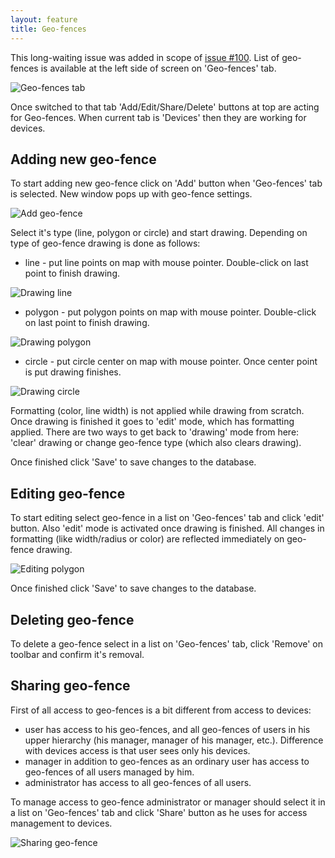 ```yaml
---
layout: feature
title: Geo-fences
---
```


This long-waiting issue was added in scope of [issue #100](https://github.com/vitalidze/traccar-web/issues/100). List of geo-fences is available at the left side of screen on 'Geo-fences' tab.

![Geo-fences tab](http://i59.tinypic.com/kdmp34.png)

Once switched to that tab 'Add/Edit/Share/Delete' buttons at top are acting for Geo-fences. When current tab is 'Devices' then they are working for devices.

Adding new geo-fence
--------------------

To start adding new geo-fence click on 'Add' button when 'Geo-fences' tab is selected. New window pops up with geo-fence settings.

![Add geo-fence](http://i62.tinypic.com/34iqsdk.png)

Select it's type (line, polygon or circle) and start drawing. Depending on type of geo-fence drawing is done as follows:

* line - put line points on map with mouse pointer. Double-click on last point to finish drawing.

![Drawing line](http://i60.tinypic.com/bj62wp.png)

* polygon - put polygon points on map with mouse pointer. Double-click on last point to finish drawing.

![Drawing polygon](http://i58.tinypic.com/t5hpae.png)

* circle - put circle center on map with mouse pointer. Once center point is put drawing finishes.

![Drawing circle](http://i62.tinypic.com/24dpkyt.png)

Formatting (color, line width) is not applied while drawing from scratch. Once drawing is finished it goes to 'edit' mode, which has formatting applied. There are two ways to get back to 'drawing' mode from here: 'clear' drawing or change geo-fence type (which also clears drawing).

Once finished click 'Save' to save changes to the database.

Editing geo-fence
-----------------

To start editing select geo-fence in a list on 'Geo-fences' tab and click 'edit' button. Also 'edit' mode is activated once drawing is finished. All changes in formatting (like width/radius or color) are reflected immediately on geo-fence drawing.

![Editing polygon](http://i57.tinypic.com/35ic3rl.png)

Once finished click 'Save' to save changes to the database.

Deleting geo-fence
------------------

To delete a geo-fence select in a list on 'Geo-fences' tab, click 'Remove' on toolbar and confirm it's removal.

Sharing geo-fence
-----------------

First of all access to geo-fences is a bit different from access to devices:

* user has access to his geo-fences, and all geo-fences of users in his upper hierarchy (his manager, manager of his manager, etc.). Difference with devices access is that user sees only his devices.
* manager in addition to geo-fences as an ordinary user has access to geo-fences of all users managed by him.
* administrator has access to all geo-fences of all users.

To manage access to geo-fence administrator or manager should select it in a list on 'Geo-fences' tab and click 'Share' button as he uses for access management to devices.

![Sharing geo-fence](http://i62.tinypic.com/1zme8o3.png)